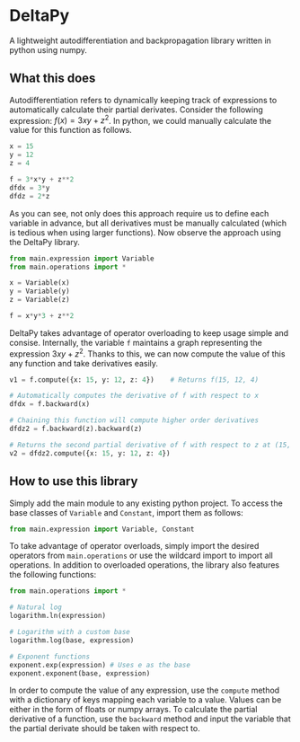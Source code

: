 # DeltaPy

A lightweight autodifferentiation and backpropagation library written in python using numpy. 

## What this does

Autodifferentiation refers to dynamically keeping track of expressions to automatically calculate their partial derivates. Consider the following expression: $f(x)=3xy+z^2$. In python, we could manually calculate the value for this function as follows.

```python
x = 15
y = 12
z = 4

f = 3*x*y + z**2
dfdx = 3*y
dfdz = 2*z
```

As you can see, not only does this approach require us to define each variable in advance, but all derivatives must be manually calculated (which is tedious when using larger functions). Now observe the approach using the DeltaPy library.

```python
from main.expression import Variable
from main.operations import *

x = Variable(x)
y = Variable(y)
z = Variable(z)

f = x*y*3 + z**2
```

DeltaPy takes advantage of operator overloading to keep usage simple and consise. Internally, the variable `f` maintains a graph representing the expression $3xy+z^2$. Thanks to this, we can now compute the value of this any function 
and take derivatives easily.

```python
v1 = f.compute({x: 15, y: 12, z: 4})    # Returns f(15, 12, 4)

# Automatically computes the derivative of f with respect to x
dfdx = f.backward(x)       

# Chaining this function will compute higher order derivatives
dfdz2 = f.backward(z).backward(z)

# Returns the second partial derivative of f with respect to z at (15, 12, 4)
v2 = dfdz2.compute({x: 15, y: 12, z: 4}) 
```

## How to use this library

Simply add the main module to any existing python project. To access the base classes of `Variable` and `Constant`, import them as follows:

```python
from main.expression import Variable, Constant
```

To take advantage of operator overloads, simply import the desired operators from `main.operations` or use the wildcard import to import all operations. In addition to overloaded operations, the library also features the following functions:

```python
from main.operations import *

# Natural log
logarithm.ln(expression)

# Logarithm with a custom base
logarithm.log(base, expression)

# Exponent functions
exponent.exp(expression) # Uses e as the base
exponent.exponent(base, expression)
```

In order to compute the value of any expression, use the `compute` method with a dictionary of keys mapping each variable to a value. Values can be either in the form of floats or numpy arrays. To calculate the partial derivative of a function, use the `backward` method and input the variable that the partial derivate should be taken with respect to.
